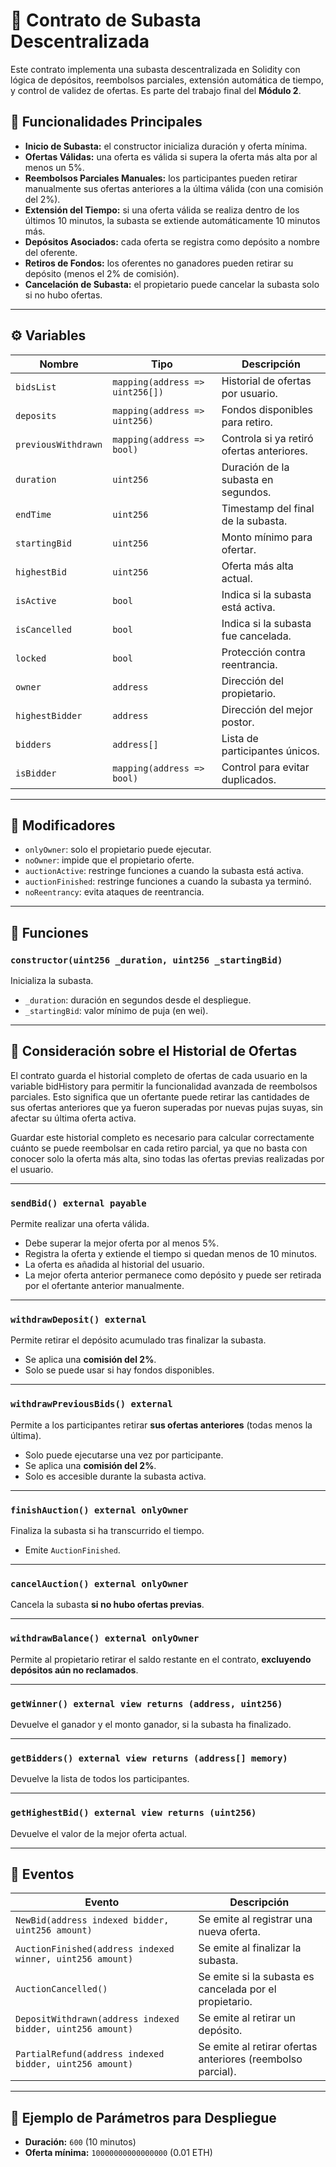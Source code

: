 # 🧾 Contrato de Subasta Descentralizada

Este contrato implementa una subasta descentralizada en Solidity con lógica de depósitos, reembolsos parciales, extensión automática de tiempo, y control de validez de ofertas. Es parte del trabajo final del **Módulo 2**.

## 🚀 Funcionalidades Principales

- **Inicio de Subasta:** el constructor inicializa duración y oferta mínima.
- **Ofertas Válidas:** una oferta es válida si supera la oferta más alta por al menos un 5%.
- **Reembolsos Parciales Manuales:** los participantes pueden retirar manualmente sus ofertas anteriores a la última válida (con una comisión del 2%).
- **Extensión del Tiempo:** si una oferta válida se realiza dentro de los últimos 10 minutos, la subasta se extiende automáticamente 10 minutos más.
- **Depósitos Asociados:** cada oferta se registra como depósito a nombre del oferente.
- **Retiros de Fondos:** los oferentes no ganadores pueden retirar su depósito (menos el 2% de comisión).
- **Cancelación de Subasta:** el propietario puede cancelar la subasta solo si no hubo ofertas.

---

## ⚙️ Variables

| Nombre | Tipo | Descripción |
|--------|------|-------------|
| `bidsList` | `mapping(address => uint256[])` | Historial de ofertas por usuario. |
| `deposits` | `mapping(address => uint256)` | Fondos disponibles para retiro. |
| `previousWithdrawn` | `mapping(address => bool)` | Controla si ya retiró ofertas anteriores. |
| `duration` | `uint256` | Duración de la subasta en segundos. |
| `endTime` | `uint256` | Timestamp del final de la subasta. |
| `startingBid` | `uint256` | Monto mínimo para ofertar. |
| `highestBid` | `uint256` | Oferta más alta actual. |
| `isActive` | `bool` | Indica si la subasta está activa. |
| `isCancelled` | `bool` | Indica si la subasta fue cancelada. |
| `locked` | `bool` | Protección contra reentrancia. |
| `owner` | `address` | Dirección del propietario. |
| `highestBidder` | `address` | Dirección del mejor postor. |
| `bidders` | `address[]` | Lista de participantes únicos. |
| `isBidder` | `mapping(address => bool)` | Control para evitar duplicados. |

---

## 🧠 Modificadores

- `onlyOwner`: solo el propietario puede ejecutar.
- `noOwner`: impide que el propietario oferte.
- `auctionActive`: restringe funciones a cuando la subasta está activa.
- `auctionFinished`: restringe funciones a cuando la subasta ya terminó.
- `noReentrancy`: evita ataques de reentrancia.

---

## 🔧 Funciones

### `constructor(uint256 _duration, uint256 _startingBid)`
Inicializa la subasta.  
- `_duration`: duración en segundos desde el despliegue.  
- `_startingBid`: valor mínimo de puja (en wei).

---

## 🧠 Consideración sobre el Historial de Ofertas

El contrato guarda el historial completo de ofertas de cada usuario en la variable bidHistory para permitir la funcionalidad avanzada de reembolsos parciales. Esto significa que un ofertante puede retirar las cantidades de sus ofertas anteriores que ya fueron superadas por nuevas pujas suyas, sin afectar su última oferta activa.

Guardar este historial completo es necesario para calcular correctamente cuánto se puede reembolsar en cada retiro parcial, ya que no basta con conocer solo la oferta más alta, sino todas las ofertas previas realizadas por el usuario.


---

### `sendBid() external payable`
Permite realizar una oferta válida.  
- Debe superar la mejor oferta por al menos 5%.  
- Registra la oferta y extiende el tiempo si quedan menos de 10 minutos.  
- La oferta es añadida al historial del usuario.  
- La mejor oferta anterior permanece como depósito y puede ser retirada por el ofertante anterior manualmente.

---

### `withdrawDeposit() external`
Permite retirar el depósito acumulado tras finalizar la subasta.  
- Se aplica una **comisión del 2%**.  
- Solo se puede usar si hay fondos disponibles.

---

### `withdrawPreviousBids() external`
Permite a los participantes retirar **sus ofertas anteriores** (todas menos la última).  
- Solo puede ejecutarse una vez por participante.  
- Se aplica una **comisión del 2%**.  
- Solo es accesible durante la subasta activa.

---

### `finishAuction() external onlyOwner`
Finaliza la subasta si ha transcurrido el tiempo.  
- Emite `AuctionFinished`.

---

### `cancelAuction() external onlyOwner`
Cancela la subasta **si no hubo ofertas previas**.

---

### `withdrawBalance() external onlyOwner`
Permite al propietario retirar el saldo restante en el contrato, **excluyendo depósitos aún no reclamados**.

---

### `getWinner() external view returns (address, uint256)`
Devuelve el ganador y el monto ganador, si la subasta ha finalizado.

---

### `getBidders() external view returns (address[] memory)`
Devuelve la lista de todos los participantes.

---

### `getHighestBid() external view returns (uint256)`
Devuelve el valor de la mejor oferta actual.

---

## 📢 Eventos

| Evento | Descripción |
|--------|-------------|
| `NewBid(address indexed bidder, uint256 amount)` | Se emite al registrar una nueva oferta. |
| `AuctionFinished(address indexed winner, uint256 amount)` | Se emite al finalizar la subasta. |
| `AuctionCancelled()` | Se emite si la subasta es cancelada por el propietario. |
| `DepositWithdrawn(address indexed bidder, uint256 amount)` | Se emite al retirar un depósito. |
| `PartialRefund(address indexed bidder, uint256 amount)` | Se emite al retirar ofertas anteriores (reembolso parcial). |

---

## 🧪 Ejemplo de Parámetros para Despliegue

- **Duración:** `600` (10 minutos)  
- **Oferta mínima:** `10000000000000000` (0.01 ETH)

